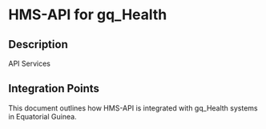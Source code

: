 # HMS-API for gq_Health

## Description

API Services

## Integration Points

This document outlines how HMS-API is integrated with gq_Health systems in Equatorial Guinea.

